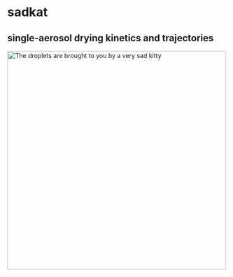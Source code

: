 # sadkat
## single-aerosol drying kinetics and trajectories

<img alt="The droplets are brought to you by a very sad kitty" src="https://user-images.githubusercontent.com/link-to-your-image.png" width="500" />
